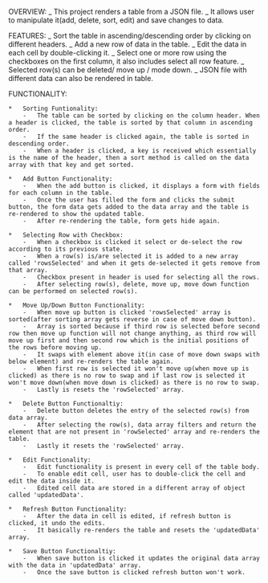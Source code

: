 OVERVIEW:
_ This project renders a table from a JSON file.
_ It allows user to manipulate it(add, delete, sort, edit) and save changes to data.

FEATURES:
_ Sort the table in ascending/descending order by clicking on different headers.
_ Add a new row of data in the table.
_ Edit the data in each cell by double-clicking it.
_ Select one or more row using the checkboxes on the first column, it also includes select all row feature.
_ Selected row(s) can be deleted/ move up / mode down.
_ JSON file with different data can also be rendered in table.

FUNCTIONALITY:

    *   Sorting Funtionality:
        -   The table can be sorted by clicking on the column header. When a header is clicked, the table is sorted by that column in ascending order.
        -   If the same header is clicked again, the table is sorted in descending order.
        -   When a header is clicked, a key is received which essentially is the name of the header, then a sort method is called on the data array with that key and get sorted.

    *   Add Button Functionality:
        -   When the add button is clicked, it displays a form with fields for each column in the table.
        -   Once the user has filled the form and clicks the submit button, the form data gets added to the data array and the table is re-rendered to show the updated table.
        -   After re-rendering the table, form gets hide again.

    *   Selecting Row with Checkbox:
        -   When a checkbox is clicked it select or de-select the row according to its previous state.
        -   When a row(s) is/are selected it is added to a new array called 'rowsSelected' and when it gets de-selected it gets remove from that array.
        -   Checkbox present in header is used for selecting all the rows.
        -   After selecting row(s), delete, move up, move down function can be performed on selected row(s).

    *   Move Up/Down Button Functionality:
        -   When move up button is clicked 'rowsSelected' array is sorted(after sorting array gets reverse in case of move down button).
        -   Array is sorted because if third row is selected before second row then move up function will not change anything, as third row will move up first and then second row which is the initial positions of the rows before moving up.
        -   It swaps with element above it(in case of move down swaps with below element) and re-renders the table again.
        -   When first row is selected it won't move up(when move up is clicked) as there is no row to swap and if last row is selected it won't move down(when move down is clicked) as there is no row to swap.
        -   Lastly is resets the 'rowSelected' array.

    *   Delete Button Functionaltiy:
        -   Delete button deletes the entry of the selected row(s) from data array.
        -   After selecting the row(s), data array filters and return the element that are not present in 'rowSelected' array and re-renders the table.
        -   Lastly it resets the 'rowSelected' array.

    *   Edit Functionality:
        -   Edit functionality is present in every cell of the table body.
        -   To enable edit cell, user has to double-click the cell and edit the data inside it.
        -   Edited cell data are stored in a different array of object called 'updatedData'.

    *   Refresh Button Functionality:
        -   After the data in cell is edited, if refresh button is clicked, it undo the edits.
        -   It basically re-renders the table and resets the 'updatedData' array.

    *   Save Button Functionaltiy:
        -   When save button is clicked it updates the original data array with the data in 'updatedData' array.
        -   Once the save button is clicked refresh button won't work.
